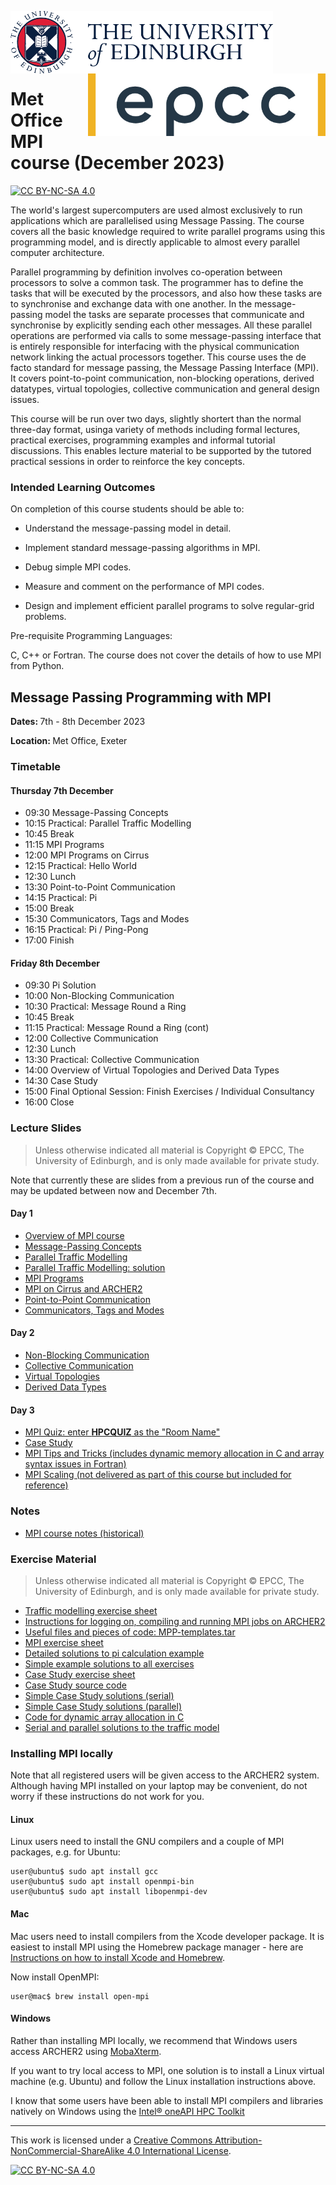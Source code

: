<img src="./images/eduni_logo.png"  height="100" align="left"> <img src="./images/epcc_logo.jpg" align="right" height="100">

<br /><br /><br /><br /><br />

# Met Office MPI course (December 2023)

[![CC BY-NC-SA 4.0][cc-by-nc-sa-shield]][cc-by-nc-sa]

The world's largest supercomputers are used almost exclusively to run
applications which are parallelised using Message Passing. The course
covers all the basic knowledge required to write parallel programs
using this programming model, and is directly applicable to almost
every parallel computer architecture.

Parallel programming by definition involves co-operation between
processors to solve a common task. The programmer has to define the
tasks that will be executed by the processors, and also how these
tasks are to synchronise and exchange data with one another. In the
message-passing model the tasks are separate processes that
communicate and synchronise by explicitly sending each other
messages. All these parallel operations are performed via calls to
some message-passing interface that is entirely responsible for
interfacing with the physical communication network linking the actual
processors together. This course uses the de facto standard for
message passing, the Message Passing Interface (MPI). It covers
point-to-point communication, non-blocking operations, derived
datatypes, virtual topologies, collective communication and general
design issues.

This course will be run over two days, slightly shortert than the
normal three-day format, usinga variety of methods including formal
lectures, practical exercises, programming examples and informal
tutorial discussions. This enables lecture material to be supported by
the tutored practical sessions in order to reinforce the key concepts.

<h3>Intended Learning Outcomes</h3>

On completion of this course students should be able to:

 * Understand the message-passing model in detail.

 * Implement standard message-passing algorithms in MPI.

 * Debug simple MPI codes.

 * Measure and comment on the performance of MPI codes.

 * Design and implement efficient parallel programs to solve
regular-grid problems.

Pre-requisite Programming Languages:

C, C++ or Fortran. The course does not cover the details of how to use
MPI from Python.

<h2>Message Passing Programming with MPI</h2>

<p><strong>Dates: </strong>7th - 8th December 2023
<p><strong>Location: </strong>Met Office, Exeter</p>


<h3>Timetable</h3>

<h4>Thursday 7th December</h4>

<ul>
<li>    09:30 Message-Passing Concepts
<li>    10:15 Practical: Parallel Traffic Modelling
<li>    10:45 Break
<li>    11:15 MPI Programs
<li>    12:00 MPI Programs on Cirrus
<li>    12:15 Practical: Hello World
<li>    12:30 Lunch
<li>    13:30 Point-to-Point Communication
<li>    14:15 Practical: Pi
<li>    15:00 Break
<li>    15:30 Communicators, Tags and Modes
<li>    16:15 Practical: Pi / Ping-Pong
<li>    17:00 Finish
</ul>

<h4>Friday 8th December</h4>

<ul>

<li>    09:30 Pi Solution
<li>    10:00 Non-Blocking Communication
<li>    10:30 Practical: Message Round a Ring
<li>    10:45 Break
<li>    11:15 Practical: Message Round a Ring (cont)
<li>    12:00 Collective Communication
<li>    12:30 Lunch
<li>    13:30 Practical: Collective Communication
<li>    14:00 Overview of Virtual Topologies and Derived Data Types
<li>    14:30 Case Study
<li>    15:00 Final Optional Session: Finish Exercises / Individual Consultancy
<li>    16:00 Close

</ul>

<h3>Lecture Slides</h3>

<p><blockquote>Unless otherwise indicated all material is Copyright
&copy; EPCC, The University of Edinburgh, and is only made available
for private study. </blockquote></p>

Note that currently these are slides from a previous run of the course
and may be updated between now and December 7th.

<h4>Day 1</h4>

<ul>
<li><a href="https://github.com/EPCCed/MetOfficeTrainingDec23/raw/main/MPI/slides/L00-overview_3day.pdf">Overview of MPI course</a>
<li><a href="https://github.com/EPCCed/MetOfficeTrainingDec23/raw/main/MPI/slides/L01-mpconcepts.pdf">Message-Passing Concepts</a>
<li><a href="https://github.com/EPCCed/MetOfficeTrainingDec23/raw/main/MPI/slides/E01-traffic.pdf">Parallel Traffic Modelling</a>
<li><a href="https://github.com/EPCCed/MetOfficeTrainingDec23/raw/main/MPI/slides/road-solution.pdf">Parallel Traffic Modelling: solution</a>
<li><a href="https://github.com/EPCCed/MetOfficeTrainingDec23/raw/main/MPI/slides/L02-intro.pdf">MPI Programs</a>
<li><a href="https://github.com/EPCCed/MetOfficeTrainingDec23/raw/main/MPI/slides/L03-archer2-cirrus-mpi.pdf">MPI on Cirrus and ARCHER2</a>
<li><a href="https://github.com/EPCCed/MetOfficeTrainingDec23/raw/main/MPI/slides/L04-pt2pt.pdf">Point-to-Point Communication</a>
<li><a href="https://github.com/EPCCed/MetOfficeTrainingDec23/raw/main/MPI/slides/L06-modetagcomm.pdf">Communicators, Tags and Modes</a>
</ul>

<h4>Day 2</h4>

<ul>

<li><a href="https://github.com/EPCCed/MetOfficeTrainingDec23/raw/main/MPI/slides/L07-nonblocking.pdf">Non-Blocking Communication</a>
<li><a href="https://github.com/EPCCed/MetOfficeTrainingDec23/raw/main/MPI/slides/L08-collective.pdf">Collective Communication</a>
<li><a href="https://github.com/EPCCed/MetOfficeTrainingDec23/raw/main/MPI/slides/L09-topology.pdf">Virtual Topologies</a>
<li><a href="https://github.com/EPCCed/MetOfficeTrainingDec23/raw/main/MPI/slides/L10-derivedtypes.pdf">Derived Data Types</a> 

</ul>

<h4>Day 3</h4>

<ul>
<li><a href="https://b.socrative.com/login/student/">MPI Quiz: enter <b>HPCQUIZ</b> as the "Room Name"</a>
<li><a href="https://github.com/EPCCed/MetOfficeTrainingDec23/raw/main/MPI/slides/L11-casestudy.pdf">Case Study</a>
<li><a href="https://github.com/EPCCed/MetOfficeTrainingDec23/raw/main/MPI/slides/L12-tipsandtricks.pdf">MPI Tips and Tricks (includes dynamic memory allocation in C and array syntax issues in Fortran)</a>
<li><a href="https://github.com/EPCCed/MetOfficeTrainingDec23/raw/main/MPI/slides/L13-scaling.pdf">MPI Scaling (not delivered as part of this course but included for reference)</a>
</ul>

<h3>Notes</h3>

<ul>
<li><a href="https://github.com/EPCCed/MetOfficeTrainingDec23/raw/main/MPI/notes/MPP-notes.pdf">MPI course notes (historical)</a>
</ul>

<h3>Exercise Material</h3>

<p><blockquote>Unless otherwise indicated all material is Copyright &copy; EPCC, The University of Edinburgh, and is only made available for private study. </blockquote></p>

<ul>
<li><a href="https://github.com/EPCCed/MetOfficeTrainingDec23/raw/main/MPI/exercises/road.pdf">Traffic modelling exercise sheet</a></li>
<li><a href="https://github.com/EPCCed/MetOfficeTrainingDec23/raw/main/MPI/exercises/ARCHER2-MPI-cribsheet.pdf">Instructions for logging on, compiling and running MPI jobs on ARCHER2</a></li>
<li><a href="https://github.com/EPCCed/MetOfficeTrainingDec23/raw/main/MPI/exercises/MPP-templates.tar">Useful files and pieces of code: MPP-templates.tar</a></li>
<li><a href="https://github.com/EPCCed/MetOfficeTrainingDec23/raw/main/MPI/exercises/MPP-exercises.pdf">MPI exercise sheet</a></li>
<li><a href="https://github.com/EPCCed/MetOfficeTrainingDec23/raw/main/MPI/exercises/MPP-pi.tar">Detailed solutions to pi calculation example</a>
<li><a href="https://github.com/EPCCed/MetOfficeTrainingDec23/raw/main/MPI/exercises/MPP-solutions.tar">Simple example solutions to all exercises</a>
<li><a href="https://github.com/EPCCed/MetOfficeTrainingDec23/raw/main/MPI/exercises/MPP-casestudy.pdf">Case Study exercise sheet</a></li>
<li><a href="https://github.com/EPCCed/MetOfficeTrainingDec23/raw/main/MPI/exercises/MPP-casestudy.tar.gz">Case Study source code</a></li>
<li><a href="https://github.com/EPCCed/MetOfficeTrainingDec23/raw/main/MPI/exercises/MPP-caseserial.tar">Simple Case Study solutions (serial)</a></li>
<li><a href="https://github.com/EPCCed/MetOfficeTrainingDec23/raw/main/MPI/exercises/MPP-casesolns.tar">Simple Case Study solutions (parallel)</a></li>
<li><a href="https://github.com/EPCCed/MetOfficeTrainingDec23/raw/main/MPI/exercises/MPP-arralloc.tar">Code for dynamic array allocation in C</a>
<li><a href="https://github.com/EPCCed/MetOfficeTrainingDec23/raw/main/MPI/exercises/MPP-traffic.tar">Serial and parallel solutions to the traffic model</a></li>
</ul>

<h3>Installing MPI locally</h3>

Note that all registered users will be given access to the ARCHER2
system. Although having MPI installed on your laptop may be
convenient, do not worry if these instructions do not work for you.

<h4>Linux</h4>

Linux users need to install the GNU compilers and a couple of MPI packages,
e.g. for Ubuntu:

    user@ubuntu$ sudo apt install gcc
    user@ubuntu$ sudo apt install openmpi-bin
    user@ubuntu$ sudo apt install libopenmpi-dev

<h4>Mac</h4>

Mac users need to install compilers from the Xcode developer
package. It is easiest to install MPI using the Homebrew package
manager - here are [Instructions on how to install Xcode and
Homebrew](https://www.moncefbelyamani.com/how-to-install-xcode-homebrew-git-rvm-ruby-on-mac/).

Now install OpenMPI:

    user@mac$ brew install open-mpi

<h4>Windows</h4>

Rather than installing MPI locally, we recommend that Windows users
access ARCHER2 using
[MobaXterm](https://docs.archer2.ac.uk/user-guide/connecting/#windows).

If you want to try local access to MPI, one solution is to install a
Linux virtual machine (e.g. Ubuntu) and follow the Linux installation
instructions above.

I know that some users have been able to install MPI compilers and libraries natively on Windows using the [Intel® oneAPI HPC Toolkit](https://software.intel.com/content/www/us/en/develop/tools/oneapi/hpc-toolkit.html)

---

This work is licensed under a
[Creative Commons Attribution-NonCommercial-ShareAlike 4.0 International License][cc-by-nc-sa].

[cc-by-nc-sa]: http://creativecommons.org/licenses/by-nc-sa/4.0/
[cc-by-nc-sa-image]: https://licensebuttons.net/l/by-nc-sa/4.0/88x31.png
[cc-by-nc-sa-shield]: https://img.shields.io/badge/License-CC%20BY--NC--SA%204.0-lightgrey.svg

[![CC BY-NC-SA 4.0][cc-by-nc-sa-image]][cc-by-nc-sa]

